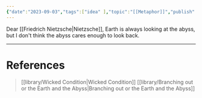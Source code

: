 ```yaml
---
{"date":"2023-09-03","tags":["idea" ],"topic":"[[Metaphor]]","publish":true,"PassFrontmatter":true}
---
```


Dear [[Friedrich Nietzsche\|Nietzsche]],
Earth is always looking at the abyss, but I don't think the abyss cares enough to look back.

---
# References
>[[library/Wicked Condition\|Wicked Condition]]
>[[library/Branching out or the Earth and the Abyss\|Branching out or the Earth and the Abyss]]